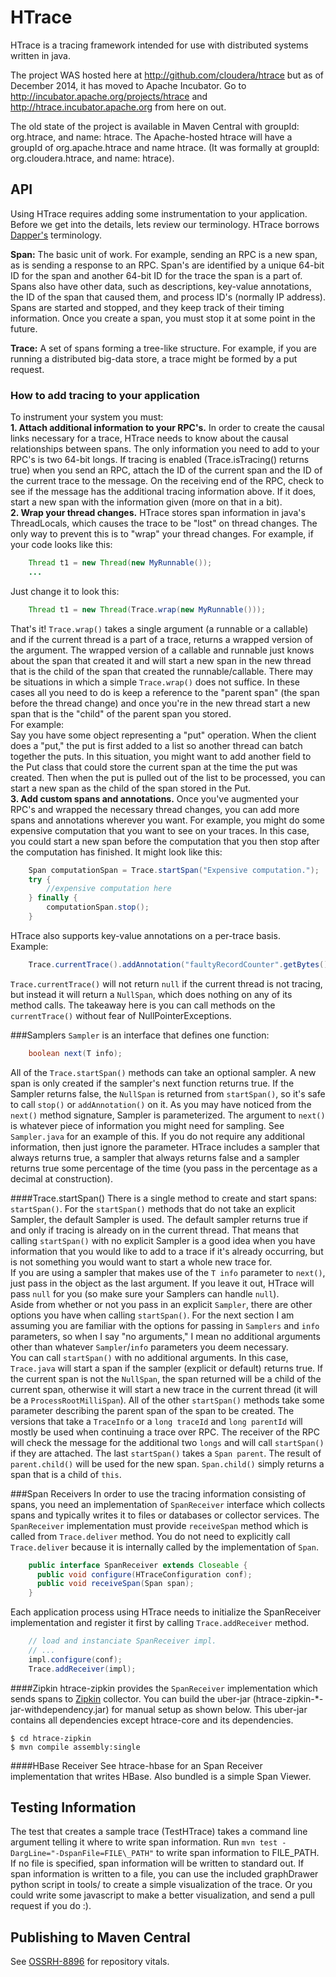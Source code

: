 HTrace
======
HTrace is a tracing framework intended for use with distributed systems written in java.

The project WAS hosted here at http://github.com/cloudera/htrace but as of
December 2014, it has moved to Apache Incubator.  Go to
http://incubator.apache.org/projects/htrace and http://htrace.incubator.apache.org
from here on out.

The old state of the project is available in Maven Central with groupId: org.htrace, and name: htrace.
The Apache-hosted htrace will have a groupId of org.apache.htrace and name htrace.
(It was formally at groupId: org.cloudera.htrace, and name: htrace).

API
---
Using HTrace requires adding some instrumentation to your application.
Before we get into the details, lets review our terminology.  HTrace
borrows [Dapper's](http://research.google.com/pubs/pub36356.html)
terminology.

<b>Span:</b> The basic unit of work. For example, sending an RPC is a
new span, as is sending a response to an RPC.
Span's are identified by a unique 64-bit ID for the span and another
64-bit ID for the trace the span is a part of.  Spans also have other
data, such as descriptions, key-value annotations, the ID of the span
that caused them, and process ID's (normally IP address).
<br>
Spans are started and stopped, and they keep track of their timing
information.  Once you create a span, you must stop it at some point
in the future.

<b>Trace:</b> A set of spans forming a tree-like structure.  For
example, if you are running a distributed big-data store, a trace
might be formed by a put request.

### How to add tracing to your application
To instrument your system you must:
<br>
<b>1. Attach additional information to your RPC's.</b>
In order to create the causal links necessary for a trace, HTrace
needs to know about the causal
relationships between spans.  The only information you need to add to
your RPC's is two 64-bit longs.  If tracing is enabled (Trace.isTracing()
returns true) when you send an RPC, attach the ID of the current span
and the ID of the current trace to the message.
On the receiving end of the RPC, check to see if the message has the
additional tracing information above.  If it does, start a new span
with the information given (more on that in a bit).
<br>
<b>2. Wrap your thread changes.</b>
HTrace stores span information in java's ThreadLocals, which causes
the trace to be "lost" on thread changes. The only way to prevent
this is to "wrap" your thread changes. For example, if your code looks
like this:

````java
    Thread t1 = new Thread(new MyRunnable());
    ...
````

Just change it to look this:

````java
    Thread t1 = new Thread(Trace.wrap(new MyRunnable()));
````

That's it! `Trace.wrap()` takes a single argument (a runnable or a
callable) and if the current thread is a part of a trace, returns a
wrapped version of the argument.  The wrapped version of a callable
and runnable just knows about the span that created it and will start
a new span in the new thread that is the child of the span that
created the runnable/callable.  There may be situations in which a
simple `Trace.wrap()` does not suffice.  In these cases all you need
to do is keep a reference to the "parent span" (the span before the
thread change) and once you're in the new thread start a new span that
is the "child" of the parent span you stored.
<br>
For example:
<br>
Say you have some object representing a "put" operation.  When the
client does a "put," the put is first added to a list so another
thread can batch together the puts. In this situation, you
might want to add another field to the Put class that could store the
current span at the time the put was created.  Then when the put is
pulled out of the list to be processed, you can start a new span as
the child of the span stored in the Put.
<br>
<b>3. Add custom spans and annotations.</b>
Once you've augmented your RPC's and wrapped the necessary thread
changes, you can add more spans and annotations wherever you want.
For example, you might do some expensive computation that you want to
see on your traces.  In this case, you could start a new span before
the computation that you then stop after the computation has
finished. It might look like this:

````java
    Span computationSpan = Trace.startSpan("Expensive computation.");
    try {
        //expensive computation here
    } finally {
        computationSpan.stop();
    }
````

HTrace also supports key-value annotations on a per-trace basis.
<br>
Example:

````java
    Trace.currentTrace().addAnnotation("faultyRecordCounter".getBytes(), "1".getBytes());
````

`Trace.currentTrace()` will not return `null` if the current thread is
not tracing, but instead it will return a `NullSpan`, which does
nothing on any of its method calls. The takeaway here is you can call
methods on the `currentTrace()` without fear of NullPointerExceptions.

###Samplers
`Sampler` is an interface that defines one function:

````java
    boolean next(T info);
````

All of the `Trace.startSpan()` methods can take an optional sampler.
A new span is only created if the sampler's next function returns
true.  If the Sampler returns false, the `NullSpan` is returned from
`startSpan()`, so it's safe to call `stop()` or `addAnnotation()` on it.
As you may have noticed from the `next()` method signature, Sampler is
parameterized.  The argument to `next()` is whatever piece of
information you might need for sampling.  See `Sampler.java` for an
example of this.  If you do not require any additional information,
then just ignore the parameter.
HTrace includes  a sampler that always returns true, a
sampler that always returns false and a sampler returns true some
percentage of the time (you pass in the percentage as a decimal at construction).

####Trace.startSpan()
There is a single method to create and start spans: `startSpan()`.
For the `startSpan()` methods that do not take an explicit Sampler, the
default Sampler is used.  The default sampler returns true if and only
if tracing is already on in the current thread.  That means that
calling `startSpan()` with no explicit Sampler is a good idea when you
have information that you would like to add to a trace if it's already
occurring, but is not something you would want to start a whole new
trace for.
<br>
If you are using a sampler that makes use of the `T info` parameter to
`next()`, just pass in the object as the last argument.  If you leave it
out, HTrace will pass `null` for you (so make sure your Samplers can
handle `null`).
<br>
Aside from whether or not you pass in an explicit `Sampler`, there are
other options you have when calling `startSpan()`.
For the next section I am assuming you are familiar with the options
for passing in `Samplers` and `info` parameters, so when I say "no
arguments," I mean no additional arguments other than whatever
`Sampler`/`info` parameters you deem necessary.
<br>
You can call `startSpan()` with no additional arguments.
In this case, `Trace.java` will start a span if the sampler (explicit
or default) returns true. If the current span is not the `NullSpan`, the span
returned will be a child of the current span, otherwise it will start
a new trace in the current thread (it will be a
`ProcessRootMilliSpan`). All of the other `startSpan()` methods take some
parameter describing the parent span of the span to be created. The
versions that take a `TraceInfo` or a `long traceId` and `long
parentId` will mostly be used when continuing a trace over RPC. The
receiver of the RPC will check the message for the additional two
`longs` and will call `startSpan()` if they are attached.  The last
`startSpan()` takes a `Span parent`.  The result of `parent.child()`
will be used for the new span.  `Span.child()` simply returns a span
that is a child of `this`.

###Span Receivers
In order to use the tracing information consisting of spans,
you need an implementation of `SpanReceiver` interface which collects spans
and typically writes it to files or databases or collector services.
The `SpanReceiver` implementation must provide `receiveSpan` method which
is called from `Trace.deliver` method.
You do not need to explicitly call `Trace.deliver`
because it is internally called by the implementation of `Span`.

````java
    public interface SpanReceiver extends Closeable {
      public void configure(HTraceConfiguration conf);
      public void receiveSpan(Span span);
    }
````

Each application process using HTrace needs to
initialize the SpanReceiver implementation and register it first
by calling `Trace.addReceiver` method.

````java
    // load and instanciate SpanReceiver impl.
    // ...
    impl.configure(conf);
    Trace.addReceiver(impl);
````

####Zipkin
htrace-zipkin provides the `SpanReceiver` implementation
which sends spans to [Zipkin](https://github.com/twitter/zipkin) collector.
You can build the uber-jar (htrace-zipkin-*-jar-withdependency.jar) for manual
setup as shown below.  This uber-jar contains all dependencies except
htrace-core and its dependencies.

    $ cd htrace-zipkin
    $ mvn compile assembly:single

####HBase Receiver
See htrace-hbase for an Span Receiver implementation that writes HBase.
Also bundled is a simple Span Viewer.

Testing Information
-------------------------------

The test that creates a sample trace (TestHTrace) takes a command line
argument telling it where to write span information. Run
`mvn test -DargLine="-DspanFile=FILE\_PATH"` to write span
information to FILE_PATH. If no file is specified, span information
will be written to standard out. If span information is written to a
file, you can use the included graphDrawer python script in tools/
to create a simple visualization of the trace. Or you could write
some javascript to make a better visualization, and send a pull
request if you do :).

Publishing to Maven Central
-------------------------------
See [OSSRH-8896](https://issues.sonatype.org/browse/OSSRH-8896)
for repository vitals.

